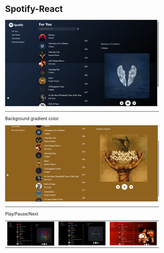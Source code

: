# Spotify-React

![Alt Text](https://github.com/Shefalidesai/Spotify-React/blob/main/Screenshot%20(15).png )<br>
***
Background gradient color

![Alt Text](https://github.com/Shefalidesai/Spotify-React/blob/main/Screenshot%20(18).png)<br>
***
Play/Pause/Next
<table>
  <tr>
    <td>
      <img src="https://github.com/Shefalidesai/Spotify-React/blob/main/Screenshot%20(21).png" alt="Image 1" width="500">
    </td>
    <td>
      <img src="https://github.com/Shefalidesai/Spotify-React/blob/main/Screenshot%20(22).png" alt="Image 2" width="500">
    </td>
    <td>
      <img src="https://github.com/Shefalidesai/Spotify-React/blob/main/Screenshot%20(24).png" alt="Image 3" width="500">
    </td>
  </tr>
</table>


